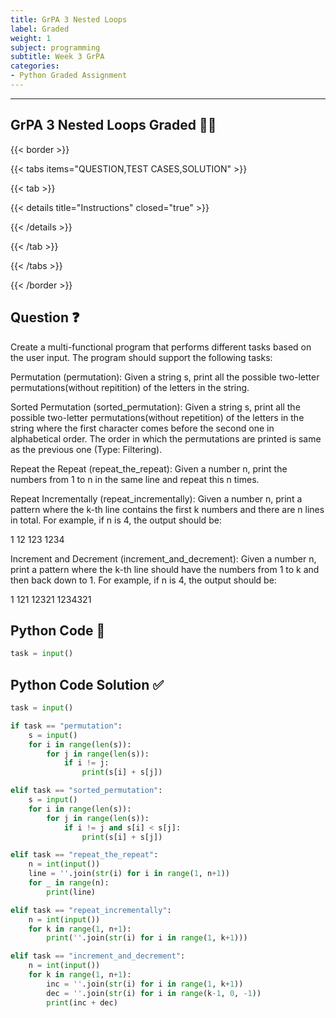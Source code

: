 ```yaml
---
title: GrPA 3 Nested Loops                          
label: Graded
weight: 1
subject: programming
subtitle: Week 3 GrPA
categories:
- Python Graded Assignment
---
```


---


## GrPA 3 Nested Loops Graded 👨‍💻

{{< border >}}

{{< tabs items="QUESTION,TEST CASES,SOLUTION" >}}

{{< tab >}}

{{< details title="Instructions"  closed="true" >}}

{{< /details >}}

{{< /tab >}}

{{< /tabs >}}

{{< /border >}}

## Question ❓

Create a multi-functional program that performs different tasks based on the user input. The program should support the following tasks:

Permutation (permutation): Given a string s, print all the possible two-letter permutations(without repitition) of the letters in the string.

Sorted Permutation (sorted_permutation): Given a string s, print all the possible two-letter permutations(without repetition) of the letters in the string where the first character comes before the second one in alphabetical order. The order in which the permutations are printed is same as the previous one (Type: Filtering).

Repeat the Repeat (repeat_the_repeat): Given a number n, print the numbers from 1 to n in the same line and repeat this n times.

Repeat Incrementally (repeat_incrementally): Given a number n, print a pattern where the k-th line contains the first k numbers and there are n lines in total. For example, if n is 4, the output should be:

1
12
123
1234

Increment and Decrement (increment_and_decrement): Given a number n, print a pattern where the k-th line should have the numbers from 1 to k and then back down to 1. For example, if n is 4, the output should be:

1
121
12321
1234321


## Python Code 🐍

```python {linenos=table,linenostart=1}
task = input()


```

## Python Code Solution ✅

```python {linenos=table,linenostart=1}
task = input()

if task == "permutation":
    s = input()
    for i in range(len(s)):
        for j in range(len(s)):
            if i != j:
                print(s[i] + s[j])

elif task == "sorted_permutation":
    s = input()
    for i in range(len(s)):
        for j in range(len(s)):
            if i != j and s[i] < s[j]:
                print(s[i] + s[j])

elif task == "repeat_the_repeat":
    n = int(input())
    line = ''.join(str(i) for i in range(1, n+1))
    for _ in range(n):
        print(line)

elif task == "repeat_incrementally":
    n = int(input())
    for k in range(1, n+1):
        print(''.join(str(i) for i in range(1, k+1)))

elif task == "increment_and_decrement":
    n = int(input())
    for k in range(1, n+1):
        inc = ''.join(str(i) for i in range(1, k+1))
        dec = ''.join(str(i) for i in range(k-1, 0, -1))
        print(inc + dec)
```